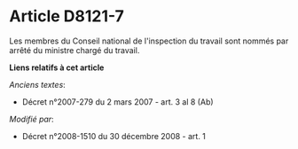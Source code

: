 # Article D8121-7

Les membres du Conseil national de l'inspection du travail sont nommés par arrêté du ministre chargé du travail.

**Liens relatifs à cet article**

_Anciens textes_:

  - Décret n°2007-279 du 2 mars 2007 - art. 3 al 8 (Ab)

_Modifié par_:

  - Décret n°2008-1510 du 30 décembre 2008 - art. 1
